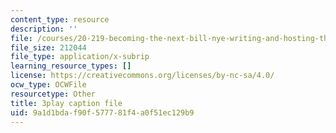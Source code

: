 ```yaml
---
content_type: resource
description: ''
file: /courses/20-219-becoming-the-next-bill-nye-writing-and-hosting-the-educational-show-january-iap-2015/9a1d1bdaf90f577781f4a0f51ec129b9_AjK2zF9yN0k.vtt
file_size: 212044
file_type: application/x-subrip
learning_resource_types: []
license: https://creativecommons.org/licenses/by-nc-sa/4.0/
ocw_type: OCWFile
resourcetype: Other
title: 3play caption file
uid: 9a1d1bda-f90f-5777-81f4-a0f51ec129b9
---
```


